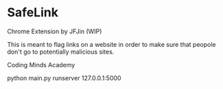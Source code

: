# SafeLink
Chrome Extension by JFJin (WIP)

This is meant to flag links on a website in order to make sure that peopole don't go to potentially malicious sites.

Coding Minds Academy

python main.py runserver 127.0.0.1:5000